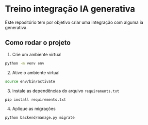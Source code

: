 # Treino integração IA generativa

Este repositório tem por objetivo criar uma integração com alguma ia generativa.

## Como rodar o projeto

1. Crie um ambiente virtual
```bash
python -m venv env
```

2. Ative o ambiente virtual
```bash
source env/bin/activate
```

3. Instale as dependências do arquivo `requirements.txt`
```bash
pip install requirements.txt
```

4. Aplique as migrações
```bash
python backend/manage.py migrate
```

